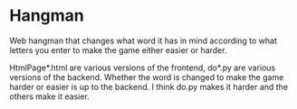 # Hangman
Web hangman that changes what word it has in mind according to what letters you enter to make the game either easier or harder.

HtmlPage*.html are various versions of the frontend, do*.py are various versions of the backend. Whether the word is changed to make the game harder or easier is up to the backend. I think do.py makes it harder and the others make it easier.
